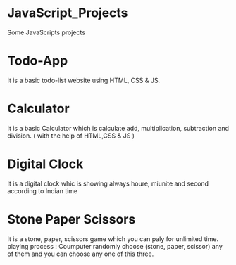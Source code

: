 # JavaScript_Projects
Some JavaScripts projects

# Todo-App 
It is a basic todo-list website using HTML, CSS & JS.

# Calculator
It is a basic Calculator which is calculate add, multiplication, subtraction and division. ( with the help of HTML,CSS & JS )

# Digital Clock
It is a digital clock whic is showing always houre, miunite and second according to Indian time

# Stone Paper Scissors
It is a stone, paper, scissors game which you can paly for unlimited time.
playing process : Coumputer randomly choose (stone, paper, scissor) any of them and you can choose any one of this three.
